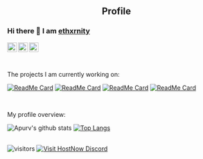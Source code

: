 <p align="center">
 <h2 align="center">Profile</h2>
</p>

### Hi there 👋 I am [ethxrnity](https://ethxrnity.codes)

<a href="https://discord.bio/p/ethxrnity">
  <img align="left" alt="ethxrnity's Discord" width="22px" src="https://upload.hicoria.com/files/w6RZKFMj.svg" />
</a>
<a href="https://ethxrnity.codes/">
  <img align="left" alt="ethxrnity's Website" width="22px" src="https://upload.hicoria.com/files/HAf7Bc66.svg" />
</a>
<a href="https://twitter.com/Ethxrnity">
  <img align="left" alt="ethxrnity's Twitter" width="22px" src="https://upload.hicoria.com/files/NJ3jGTmR.svg"/>
</a>

<br />
<br />
<br />

<div><p>The projects I am currently working on: </p></div>

[![ReadMe Card](https://github-readme-stats.vercel.app/api/pin/?username=ethxrnity&repo=Status-Page)](https://github.com/ethxrnity/Status-Page)
[![ReadMe Card](https://github-readme-stats.vercel.app/api/pin/?username=ethxrnity&repo=ethxrnity.codes)](https://github.com/ethxrnity/ethxrnity.codes)
[![ReadMe Card](https://github-readme-stats.vercel.app/api/pin/?username=ethxrnity&repo=HostNow)](https://github.com/ethxrnity/HostNow)
[![ReadMe Card](https://github-readme-stats.vercel.app/api/pin/?username=ethxrnity&repo=Mana)](https://github.com/ethxrnity/Mana)

<br />

<div><p>My profile overview: </p></div>

![Apurv's github stats](https://github-readme-stats.vercel.app/api?username=ethxrnity&show_icons=true)
[![Top Langs](https://github-readme-stats.vercel.app/api/top-langs/?username=ethxrnity)](https://github.com/ethxrnity/github-readme-stats)
<br />
<br />

 ![visitors](https://visitor-badge.laobi.icu/badge?page_id=ethxrnity.ethxrnity)
 <a href="https://discord.gg/eWmQHVm">
        <img src="https://img.shields.io/discord/308323056592486420?logo=discord"
            alt="Visit HostNow Discord"></a>
